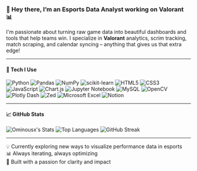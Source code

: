 ### 👋 Hey there, I’m an Esports Data Analyst working on Valorant 📊

I'm passionate about turning raw game data into beautiful dashboards and tools that help teams win. I specialize in **Valorant** analytics, scrim tracking, match scraping, and calendar syncing – anything that gives us that extra edge!

---

#### 🧰 Tech I Use

![Python](https://img.shields.io/badge/python-3670A0?style=for-the-badge&logo=python&logoColor=ffdd54)
![Pandas](https://img.shields.io/badge/pandas-%23150458.svg?style=for-the-badge&logo=pandas&logoColor=white)
![NumPy](https://img.shields.io/badge/numpy-%23013243.svg?style=for-the-badge&logo=numpy&logoColor=white)
![scikit-learn](https://img.shields.io/badge/scikit--learn-%23F7931E.svg?style=for-the-badge&logo=scikit-learn&logoColor=white)
![HTML5](https://img.shields.io/badge/html5-%23E34F26.svg?style=for-the-badge&logo=html5&logoColor=white)
![CSS3](https://img.shields.io/badge/css3-%231572B6.svg?style=for-the-badge&logo=css3&logoColor=white)
![JavaScript](https://img.shields.io/badge/javascript-%23323330.svg?style=for-the-badge&logo=javascript&logoColor=%23F7DF1E)
![Chart.js](https://img.shields.io/badge/chart.js-F5788D.svg?style=for-the-badge&logo=chart.js&logoColor=white)
![Jupyter Notebook](https://img.shields.io/badge/jupyter-%23FA0F00.svg?style=for-the-badge&logo=jupyter&logoColor=white)
![MySQL](https://img.shields.io/badge/mysql-4479A1.svg?style=for-the-badge&logo=mysql&logoColor=white)
![OpenCV](https://img.shields.io/badge/opencv-%23white.svg?style=for-the-badge&logo=opencv&logoColor=white)
![Plotly Dash](https://img.shields.io/badge/plotly-3F4F75.svg?style=for-the-badge&logo=plotly&logoColor=white)
![Zed](https://img.shields.io/badge/zedindustries-084CCF.svg?style=for-the-badge&logo=zedindustries&logoColor=white)
![Microsoft Excel](https://img.shields.io/badge/Microsoft_Excel-217346?style=for-the-badge&logo=microsoft-excel&logoColor=white)
![Notion](https://img.shields.io/badge/Notion-%23000000.svg?style=for-the-badge&logo=notion&logoColor=white)

---

#### 📈 GitHub Stats

![Ominousx's Stats](https://github-readme-stats.vercel.app/api?username=Ominousx&theme=gotham&show_icons=true&hide_border=true&count_private=true)
![Top Languages](https://github-readme-stats.vercel.app/api/top-langs/?username=Ominousx&layout=compact&theme=gotham&hide_border=true)
![GitHub Streak](https://streak-stats.demolab.com?user=Ominousx&theme=gotham&hide_border=true)

---

💡 Currently exploring new ways to visualize performance data in esports  
📊 Always iterating, always optimizing  
🚀 Built with a passion for clarity and impact
